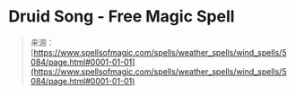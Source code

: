 <!--yml
category: 未分类
date: 2024-06-12 18:39:06
-->

# Druid Song - Free Magic Spell

> 来源：[https://www.spellsofmagic.com/spells/weather_spells/wind_spells/5084/page.html#0001-01-01](https://www.spellsofmagic.com/spells/weather_spells/wind_spells/5084/page.html#0001-01-01)
